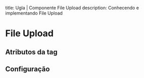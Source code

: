 title: Ugla | Componente File Upload
description: Conhecendo e implementando File Upload

# File Upload

## Atributos da tag

## Configuração